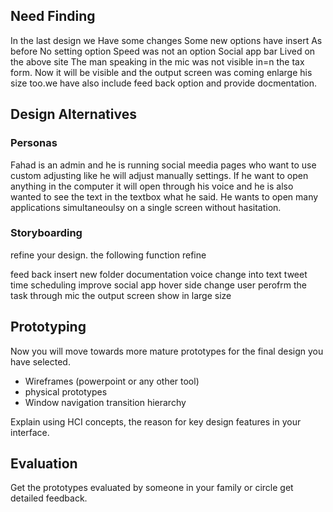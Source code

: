 ## Need Finding ##
In the last design we Have some changes Some new options have insert As before No setting option Speed ​​was not an option Social app bar Lived on the above site
The man speaking in the mic was not visible in=n the tax form. 
Now it will be visible and the output screen was coming enlarge his size too.we have also include feed back option and provide docmentation.

## Design Alternatives ##

### Personas ###
Fahad is an admin and he is running social meedia pages who want to use custom adjusting like he will adjust manually settings. If he want to open anything in the computer it will open through his voice and he is also wanted to see the text in the textbox what he said. He wants to open many applications simultaneoulsy on a single screen without hasitation.

### Storyboarding ###

refine your design.
the following function refine 

feed back 
insert new folder 
documentation 
voice change into text
tweet time scheduling improve 
social app hover side change 
user perofrm the task through mic the output screen show in large size


## Prototyping ##
Now you will move towards more mature prototypes for the final design you have selected.

- Wireframes (powerpoint or any other tool)
- physical prototypes 
- Window navigation transition hierarchy

Explain using HCI concepts, the reason for key design features in your interface.


## Evaluation ##
Get the prototypes evaluated by someone in your family or circle get detailed feedback.
